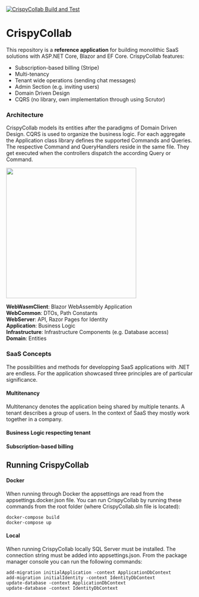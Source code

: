 
[![CrispyCollab Build and Test](https://github.com/DavidEggenberger/CrispyCollab/actions/workflows/build.yml/badge.svg)](https://github.com/DavidEggenberger/CrispyCollab/actions/workflows/build.yml)

# CrispyCollab

This repository is a **reference application** for building monolithic SaaS solutions with ASP.NET Core, Blazor and EF Core. CrispyCollab features:

- Subscription-based billing (Stripe)
- Multi-tenancy
- Tenant wide operations (sending chat messages)
- Admin Section (e.g. inviting users)
- Domain Driven Design
- CQRS (no library, own implementation through using Scrutor)

### Architecture

CrispyCollab models its entities after the paradigms of Domain Driven Design. CQRS is used to organize the business logic. For each aggregate the Application class library defines the supported Commands and Queries. The respective Command and QueryHandlers reside in the same file. They get executed when the controllers dispatch the according Query or Command.

<img src="https://raw.githubusercontent.com/DavidEggenberger/CrispyCollab/main/Img/ProjectDependencies.png" height=350/>

**WebWasmClient**: Blazor WebAssembly Application \
**WebCommon**: DTOs, Path Constants \
**WebServer**: API, Razor Pages for Identity \
**Application**: Business Logic \
**Infrastructure**: Infrastructure Components (e.g. Database access) \
**Domain**: Entities 

### SaaS Concepts

The possibilities and methods for developping SaaS applications with .NET are endless. For the application showcased three principles are of particular significance.

#### Multitenancy
Multitenancy denotes the application being shared by multiple tenants. A tenant describes a group of users. In the context of SaaS they mostly work together in a company.

#### Business Logic respecting tenant


#### Subscription-based billing


## Running CrispyCollab
#### Docker
When running through Docker the appsettings are read from the appsettings.docker.json file. You can run CrispyCollab by running these commands from the root folder (where CrispyCollab.sln file is located):
```
docker-compose build
docker-compose up
```

#### Local
When running CrispyCollab locally SQL Server must be installed. The connection string must be added into appsettings.json. From the package manager console you can run the following commands:
```
add-migration initialApplication -context ApplicationDbContext
add-migration initialIdentity -context IdentityDbContext
update-database -context ApplicationDbContext
update-database -context IdentityDbContext
```

